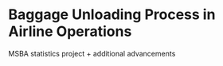 # Baggage Unloading Process in Airline Operations
MSBA statistics project + additional advancements
